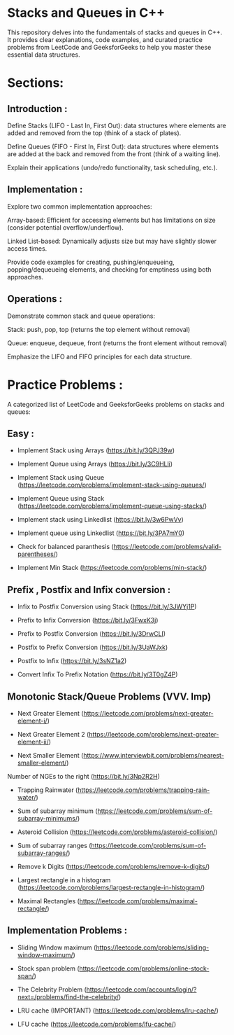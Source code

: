 # Stacks and Queues in C++

This repository delves into the fundamentals of stacks and queues in C++. It provides clear explanations, code examples, and curated practice problems from LeetCode and GeeksforGeeks to help you master these essential data structures.

# Sections:

## Introduction :

Define Stacks (LIFO - Last In, First Out): data structures where elements are added and removed from the top (think of a stack of plates).

Define Queues (FIFO - First In, First Out): data structures where elements are added at the back and removed from the front (think of a waiting line).

Explain their applications (undo/redo functionality, task scheduling, etc.).

## Implementation :

Explore two common implementation approaches:

Array-based: Efficient for accessing elements but has limitations on size (consider potential overflow/underflow).

Linked List-based: Dynamically adjusts size but may have slightly slower access times.

Provide code examples for creating, pushing/enqueueing, popping/dequeueing elements, and checking for emptiness using both approaches.

## Operations :

Demonstrate common stack and queue operations:

Stack: push, pop, top (returns the top element without removal)

Queue: enqueue, dequeue, front (returns the front element without removal)

Emphasize the LIFO and FIFO principles for each data structure.

# Practice Problems : 

A categorized list of LeetCode and GeeksforGeeks problems on stacks and queues:

## Easy :

- Implement Stack using Arrays (https://bit.ly/3QPJ39w)

- Implement Queue using Arrays (https://bit.ly/3C9HLli)

- Implement Stack using Queue (https://leetcode.com/problems/implement-stack-using-queues/)

- Implement Queue using Stack (https://leetcode.com/problems/implement-queue-using-stacks/)

- Implement stack using Linkedlist (https://bit.ly/3w6PwVv)

- Implement queue using Linkedlist (https://bit.ly/3PA7mY0)

- Check for balanced paranthesis (https://leetcode.com/problems/valid-parentheses/)

- Implement Min Stack (https://leetcode.com/problems/min-stack/)

## Prefix , Postfix and Infix conversion :

- Infix to Postfix Conversion using Stack (https://bit.ly/3JWYj1P)

- Prefix to Infix Conversion (https://bit.ly/3FwxK3j)

- Prefix to Postfix Conversion (https://bit.ly/3DrwCLI)

- Postfix to Prefix Conversion (https://bit.ly/3UaWJxk)

- Postfix to Infix (https://bit.ly/3sNZ1a2)

- Convert Infix To Prefix Notation (https://bit.ly/3T0gZ4P)

## Monotonic Stack/Queue Problems (VVV. Imp)

- Next Greater Element (https://leetcode.com/problems/next-greater-element-i/)

- Next Greater Element 2 (https://leetcode.com/problems/next-greater-element-ii/)

- Next Smaller Element (https://www.interviewbit.com/problems/nearest-smaller-element/) 

Number of NGEs to the right (https://bit.ly/3Np2R2H)

- Trapping Rainwater (https://leetcode.com/problems/trapping-rain-water/)

- Sum of subarray minimum (https://leetcode.com/problems/sum-of-subarray-minimums/)

- Asteroid Collision (https://leetcode.com/problems/asteroid-collision/)

- Sum of subarray ranges (https://leetcode.com/problems/sum-of-subarray-ranges/)

- Remove k Digits (https://leetcode.com/problems/remove-k-digits/)

- Largest rectangle in a histogram (https://leetcode.com/problems/largest-rectangle-in-histogram/)

- Maximal Rectangles (https://leetcode.com/problems/maximal-rectangle/)

## Implementation Problems :

- Sliding Window maximum (https://leetcode.com/problems/sliding-window-maximum/)

- Stock span problem (https://leetcode.com/problems/online-stock-span/)

- The Celebrity Problem (https://leetcode.com/accounts/login/?next=/problems/find-the-celebrity/)

- LRU cache (IMPORTANT) (https://leetcode.com/problems/lru-cache/)

- LFU cache (https://leetcode.com/problems/lfu-cache/)

